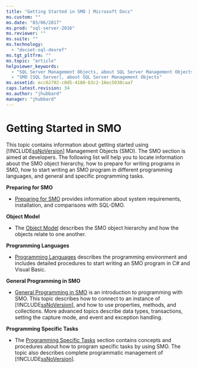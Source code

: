 ```yaml
---
title: "Getting Started in SMO | Microsoft Docs"
ms.custom: ""
ms.date: "03/06/2017"
ms.prod: "sql-server-2016"
ms.reviewer: ""
ms.suite: ""
ms.technology: 
  - "docset-sql-devref"
ms.tgt_pltfrm: ""
ms.topic: "article"
helpviewer_keywords: 
  - "SQL Server Management Objects, about SQL Server Management Objects"
  - "SMO [SQL Server], about SQL Server Management Objects"
ms.assetid: ecc62702-c0d5-4180-b3c2-16ec5030caa7
caps.latest.revision: 34
ms.author: "jhubbard"
manager: "jhubbard"
---
```

# Getting Started in SMO
  This topic contains information about getting started using [!INCLUDE[ssNoVersion](../../a9notintoc/includes/ssnoversion-md.md)] Management Objects (SMO). The SMO section is aimed at developers. The following list will help you to locate information about the SMO object hierarchy, how to prepare for writing programs in SMO, how to start writing an SMO program in different programming languages, and general and specific programming tasks.  
  
 **Preparing for SMO**  
  
-   [Preparing for SMO](../../a9retired/preparing-to-use-smo.md) provides information about system requirements, installation, and comparisons with SQL-DMO.  
  
 **Object Model**  
  
-   The [Object Model](../../relational-databases/server-management-objects-smo/smo-object-model.md) describes the SMO object hierarchy and how the objects relate to one another.  
  
 **Programming Languages**  
  
-   [Programming Languages](../../relational-databases/server-management-objects-smo/smo-programming-languages.md) describes the programming environment and includes detailed procedures to start writing an SMO program in C# and Visual Basic.  
  
 **General Programming in SMO**  
  
-   [General Programming in SMO](../../relational-databases/server-management-objects-smo/create-program/creating-smo-programs.md) is an introduction to programming with SMO. This topic describes how to connect to an instance of [!INCLUDE[ssNoVersion](../../a9notintoc/includes/ssnoversion-md.md)], and how to use properties, methods, and collections. More advanced topics describe data types, transactions, setting the capture mode, and event and exception handling.  
  
 **Programming Specific Tasks**  
  
-   The [Programming Specific Tasks](../../relational-databases/server-management-objects-smo/tasks/programming-specific-tasks.md) section contains concepts and procedures about how to program specific tasks by using SMO. The topic also describes complete programmatic management of [!INCLUDE[ssNoVersion](../../a9notintoc/includes/ssnoversion-md.md)].  
  
  